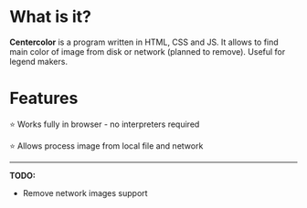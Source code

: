 # What is it?
**Centercolor** is a program written in HTML, CSS and JS. It allows to find main color of image from disk or network (planned to remove). Useful for legend makers.

# Features
⭐ Works fully in browser - no interpreters required

⭐ Allows process image from local file and network

---

**TODO:**
* Remove network images support
